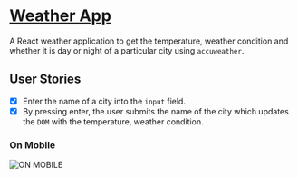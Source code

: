 # [Weather App](https://xorj.github.io/weather-app/)

A React weather application to get the temperature, weather condition and whether it is day or night of a particular city using `accuweather`.

## User Stories

- [X] Enter the name of a city into the `input` field.
- [X] By pressing enter, the user submits the name of the city which updates the `DOM` with the temperature, weather condition.

### On Mobile
![ON MOBILE](https://user-images.githubusercontent.com/61337156/90247411-e0c1ea00-de0c-11ea-9815-a30b3ac8fdb5.png)
